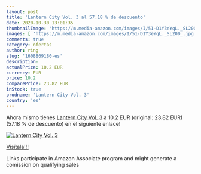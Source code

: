 ```yaml
---
layout: post
title: 'Lantern City Vol. 3 al 57.18 % de descuento'
date: 2020-10-30 13:01:35
thumbnailImage: 'https://m.media-amazon.com/images/I/51-D1Y3eYqL._SL200_.jpg'
images: [ 'https://m.media-amazon.com/images/I/51-D1Y3eYqL._SL200_.jpg' ]
comments: true
category: ofertas
author: ring
slug: '1608869180-es'
description:
actualPrice: 10.2 EUR
currency: EUR
price: 10.2
comparePrice: 23.82 EUR
inStock: true
prodname: 'Lantern City Vol. 3'
country: 'es'
---
```


Ahora mismo tienes [Lantern City Vol. 3](https://www.amazon.es/dp/1608869180/?tag=tolees-21) a 10.2 EUR (original: 23.82 EUR) (57.18 %  de descuento) en el siguiente enlace!

[![Lantern City Vol. 3](https://m.media-amazon.com/images/I/51-D1Y3eYqL._SL200_.jpg)](https://www.amazon.es/dp/1608869180/?tag=tolees-21)

[Visítala!!!](https://www.amazon.es/dp/1608869180/?tag=tolees-21)

Links participate in Amazon Associate program and might generate a comission on qualifying sales
